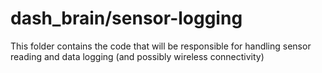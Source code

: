 # dash_brain/sensor-logging
This folder contains the code that will be responsible for handling sensor reading and data logging (and possibly wireless connectivity)